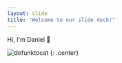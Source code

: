 ```yaml
---
layout: slide
title: "Welcome to our slide deck!"
---
```


Hi, I'm Daniel 👋

![defunktocat](https://octodex.github.com/images/defunktocat.png)
{: .center}
